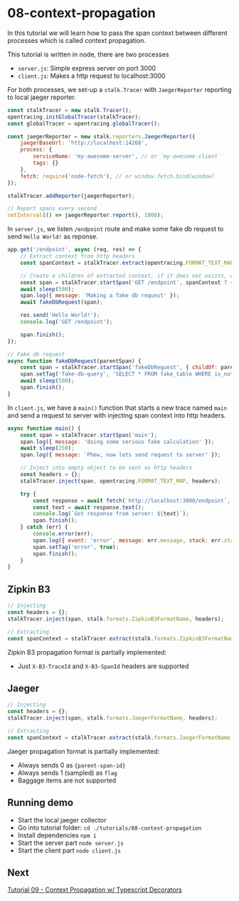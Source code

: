 # 08-context-propagation

In this tutorial we will learn how to pass the span context between different processes which is called context propagation.

This tutorial is written in node, there are two processes
- `server.js`: Simple express server on port 3000
- `client.js`: Makes a http request to localhost:3000

For both processes, we set-up a `stalk.Tracer` with `JaegerReporter` reporting to local jaeger reporter.

```js
const stalkTracer = new stalk.Tracer();
opentracing.initGlobalTracer(stalkTracer);
const globalTracer = opentracing.globalTracer();

const jaegerReporter = new stalk.reporters.JaegerReporter({
    jaegerBaseUrl: 'http://localhost:14268',
    process: {
        serviceName: 'my-awesome-server', // or `my-awesome-client`
        tags: {}
    },
    fetch: require('node-fetch'), // or window.fetch.bind(window)
});

stalkTracer.addReporter(jaegerReporter);

// Report spans every second
setInterval(() => jaegerReporter.report(), 1000);
```

In `server.js`, we listen `/endpoint` route and make some fake db request to send `Hello World!` as reponse.

```js
app.get('/endpoint', async (req, res) => {
    // Extract context from http headers
    const spanContext = stalkTracer.extract(opentracing.FORMAT_TEXT_MAP, req.headers);

    // Create a children of extracted context, if it does not exists, create a new trace
    const span = stalkTracer.startSpan('GET /endpoint', spanContext ? { childOf: spanContext } : {});
    await sleep(500);
    span.log({ message: 'Making a fake db request' });
    await fakeDbRequest(span);

    res.send('Hello World!');
    console.log('GET /endpoint');

    span.finish();
});

// Fake db request
async function fakeDbRequest(parentSpan) {
    const span = stalkTracer.startSpan('fakeDbRequest', { childOf: parentSpan });
    span.setTag('fake-db-query', 'SELECT * FROM fake_table WHERE is_not_that_fake = true;');
    await sleep(500);
    span.finish();
}
```

In `client.js`, we have a `main()` function that starts a new trace named `main` and send a request to server with injecting span context into http headers.

```js
async function main() {
    const span = stalkTracer.startSpan('main');
    span.log({ message: 'doing some serious fake calculation' });
    await sleep(250);
    span.log({ message: 'Phew, now lets send request to server' });

    // Inject into empty object to be sent as http headers
    const headers = {};
    stalkTracer.inject(span, opentracing.FORMAT_TEXT_MAP, headers);

    try {
        const response = await fetch(`http://localhost:3000/endpoint`, { headers });
        const text = await response.text();
        console.log(`Got response from server: ${text}`);
        span.finish();
    } catch (err) {
        console.error(err);
        span.log({ event: 'error', message: err.message, stack: err.stack, 'error.kind': err.name })
        span.setTag('error', true);
        span.finish();
    }
}
```

## Zipkin B3

```js
// Injecting
const headers = {};
stalkTracer.inject(span, stalk.formats.ZipkinB3FormatName, headers);

// Extracting
const spanContext = stalkTracer.extract(stalk.formats.ZipkinB3FormatName, headers);
```

Zipkin B3 propagation format is partially implemented:
- Just `X-B3-TraceId`  and `X-B3-SpanId` headers are supported

## Jaeger

```js
// Injecting
const headers = {};
stalkTracer.inject(span, stalk.formats.JaegerFormatName, headers);

// Extracting
const spanContext = stalkTracer.extract(stalk.formats.JaegerFormatName, headers);
```

Jaeger propagation format is partially implemented:
- Always sends 0 as `{parent-span-id}`
- Always sends 1 (sampled) as `flag`
- Baggage items are not supported

## Running demo

- Start the local jaeger collector
- Go into tutorial folder: `cd ./tutorials/08-context-propagation`
- Install dependencies `npm i`
- Start the server part `node server.js`
- Start the client part `node client.js`

## Next

[Tutorial 09 - Context Propagation w/ Typescript Decorators](../09-context-propagation-ts-decorators)
